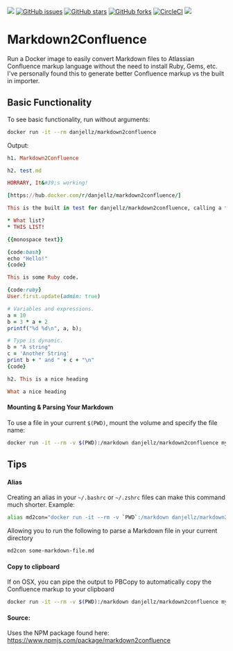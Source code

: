 [![](https://images.microbadger.com/badges/image/danjellz/markdown2confluence.svg)](http://microbadger.com/#/images/danjellz/markdown2confluence "Get your own image badge on microbadger.com") [![GitHub issues](https://img.shields.io/github/issues/danjellesma/docker-markdown2confluence.svg)](https://github.com/danjellesma/docker-markdown2confluence/issues) [![GitHub stars](https://img.shields.io/github/stars/danjellesma/docker-markdown2confluence.svg)](https://github.com/danjellesma/docker-markdown2confluence/stargazers) [![GitHub forks](https://img.shields.io/github/forks/danjellesma/docker-markdown2confluence.svg)](https://github.com/danjellesma/docker-markdown2confluence/network) [![CircleCI](https://circleci.com/gh/danjellesma/markdown2confluence/tree/master.svg?style=svg)](https://circleci.com/gh/danjellesma/markdown2confluence/tree/master) [![](https://images.microbadger.com/badges/version/danjellz/markdown2confluence.svg)](http://microbadger.com/#/images/danjellz/markdown2confluence "Get your own version badge on microbadger.com")

# Markdown2Confluence

Run a Docker image to easily convert Markdown files to Atlassian Confluence markup language without the need to install Ruby, Gems, etc. I've personally found this to generate better Confluence markup vs the built in importer.

## Basic Functionality

To see basic functionality, run without arguments:

``` bash
docker run -it --rm danjellz/markdown2confluence
```


Output:

``` ruby
h1. Markdown2Confluence

h2. test.md

HORRARY, It&#39;s working!

[https://hub.docker.com/r/danjellz/markdown2confluence/]

This is the built in test for danjellz/markdown2confluence, calling a file that you mounted on the Docker container.

* What list?
* THIS LIST!

{{monospace text}}

{code:bash}
echo "Hello!"
{code}

This is some Ruby code.

{code:ruby}
User.first.update(admin: true)

# Variables and expressions.
a = 10
b = 3 * a + 2
printf("%d %d\n", a, b);

# Type is dynamic.
b = "A string"
c = 'Another String'
print b + " and " + c + "\n"
{code}

h2. This is a nice heading

What a nice heading
```


#### Mounting & Parsing Your Markdown

To use a file in your current `$(PWD)`, mount the volume and specify the file name:

``` bash
docker run -it --rm -v $(PWD):/markdown danjellz/markdown2confluence my-markdown-file.md
```

## Tips

#### Alias
Creating an alias in your `~/.bashrc` or `~/.zshrc` files can make this command much shorter. Example:

``` bash
alias md2con="docker run -it --rm -v `PWD`:/markdown danjellz/markdown2confluence"
```

Allowing you to run the following to parse a Markdown file in your current directory

``` bash
md2con some-markdown-file.md
```

#### Copy to clipboard

If on OSX, you can pipe the output to PBCopy to automatically copy the Confluence markup to your clipboard
``` bash
docker run -it --rm -v $(PWD):/markdown danjellz/markdown2confluence my-markdown-file.md | pbcopy
```

#### Source:

Uses the NPM package found here:
https://www.npmjs.com/package/markdown2confluence
